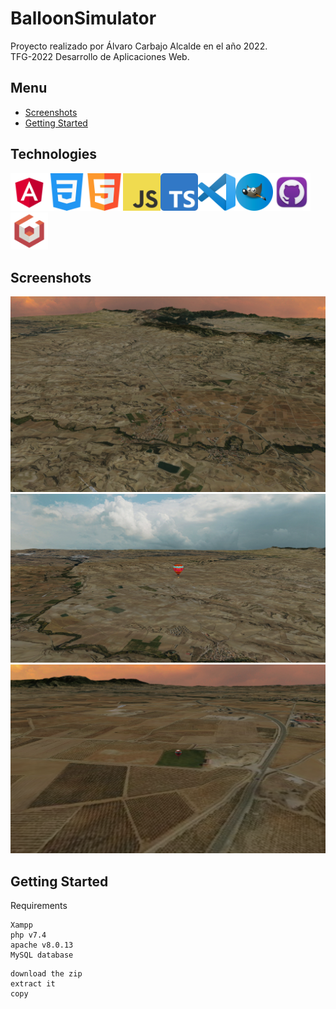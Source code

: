 # BalloonSimulator

Proyecto realizado por Álvaro Carbajo Alcalde en el año 2022.<br>
TFG-2022 Desarrollo de Aplicaciones Web.

## Menu

- [Screenshots](#Screenshots)
- [Getting Started](#Getting-Started)

## Technologies

<img margin="20px" width="60px" src="https://github.com/AlvaroCarbajoAlcalde/TFG_2022/blob/main/icons/angular.png" /><img width="60px" src="https://github.com/AlvaroCarbajoAlcalde/TFG_2022/blob/main/icons/css.png" /><img width="60px" src="https://github.com/AlvaroCarbajoAlcalde/TFG_2022/blob/main/icons/html.png" /><img width="60px" src="https://github.com/AlvaroCarbajoAlcalde/TFG_2022/blob/main/icons/js.png" /><img width="60px" src="https://github.com/AlvaroCarbajoAlcalde/TFG_2022/blob/main/icons/typescript.png" /><img width="60px" src="https://github.com/AlvaroCarbajoAlcalde/TFG_2022/blob/main/icons/vscode.png" /><img width="60px" src="https://github.com/AlvaroCarbajoAlcalde/TFG_2022/blob/main/icons/gimp.png" /><img width="60px" src="https://github.com/AlvaroCarbajoAlcalde/TFG_2022/blob/main/icons/github.png" /><img width="60px" src="https://github.com/AlvaroCarbajoAlcalde/TFG_2022/blob/main/icons/babylonjs.png" />

## Screenshots

![cap1](https://github.com/AlvaroCarbajoAlcalde/TFG_2022/blob/main/screenshots/sc1.PNG)
![cap2](https://github.com/AlvaroCarbajoAlcalde/TFG_2022/blob/main/screenshots/sc3.PNG)
![cap3](https://github.com/AlvaroCarbajoAlcalde/TFG_2022/blob/main/screenshots/sc2.PNG)

## Getting Started

Requirements

```
Xampp
php v7.4
apache v8.0.13
MySQL database
```

```
download the zip
extract it
copy
```
